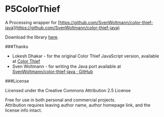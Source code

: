 P5ColorThief
============

A Processing wrapper for [https://github.com/SvenWoltmann/color-thief-java](https://github.com/SvenWoltmann/color-thief-java)

Download the library [here](https://github.com/fabiantheblind/P5ColorThief/releases/download/1.0.0/P5ColorThief.zip).

###Thanks

- Lokesh Dhakar - for the original Color Thief JavaScript version, available at [Color Thief](http://lokeshdhakar.com/projects/color-thief/)  
- Sven Woltmann - for writing the Java port available at [SvenWoltmann/color-thief-java · GitHub](https://github.com/SvenWoltmann/color-thief-java)

###License

Licensed under the Creative Commons Attribution 2.5 License  

Free for use in both personal and commercial projects.  
Attribution requires leaving author name, author homepage link, and the license info intact.  